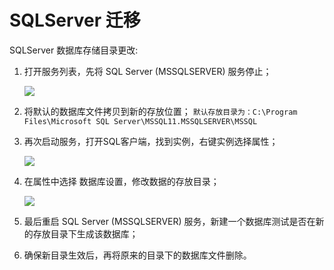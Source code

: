 # SQLServer 迁移

SQLServer 数据库存储目录更改:

1. 打开服务列表，先将 SQL Server (MSSQLSERVER) 服务停止；

	![](https://libs.websoft9.com/Websoft9/DocsPicture/zh/sqlserver/sqlserver-1-websoft9.png)

2. 将默认的数据库文件拷贝到新的存放位置；
	```默认存放目录为：C:\Program Files\Microsoft SQL Server\MSSQL11.MSSQLSERVER\MSSQL```
    
3. 再次启动服务，打开SQL客户端，找到实例，右键实例选择属性；

	![](https://libs.websoft9.com/Websoft9/DocsPicture/zh/sqlserver/sqlserver-2-websoft9.png)
    
4. 在属性中选择 数据库设置，修改数据的存放目录；

	![](https://libs.websoft9.com/Websoft9/DocsPicture/zh/sqlserver/sqlserver-3-websoft9.png)
    
5. 最后重启 SQL Server (MSSQLSERVER) 服务，新建一个数据库测试是否在新的存放目录下生成该数据库；
6. 确保新目录生效后，再将原来的目录下的数据库文件删除。